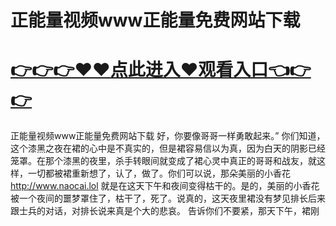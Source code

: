 # 正能量视频www正能量免费网站下载

# <a href="https://github.com/bitezs/bite/issues/1">👉👉👉♥♥点此进入♥观看入口👈👉👉</a>

正能量视频www正能量免费网站下载
好，你要像哥哥一样勇敢起来。”
你们知道，这个漆黑之夜在裙的心中是不真实的，但是裙容易信以为真，因为白天的阴影已经笼罩。在那个漆黑的夜里，杀手转眼间就变成了裙心灵中真正的哥哥和战友，就这样，一切都被裙重新想了，认了，做了。你们可以说，那朵美丽的小香花
http://www.naocai.lol
就是在这天下午和夜间变得枯干的。是的，美丽的小香花被一个夜间的噩梦罩住了，枯干了，死了。说真的，这天夜里裙没有梦见排长后来跟士兵的对话，对排长说来真是个大的悲哀。
告诉你们不要紧，那天下午，裙刚
